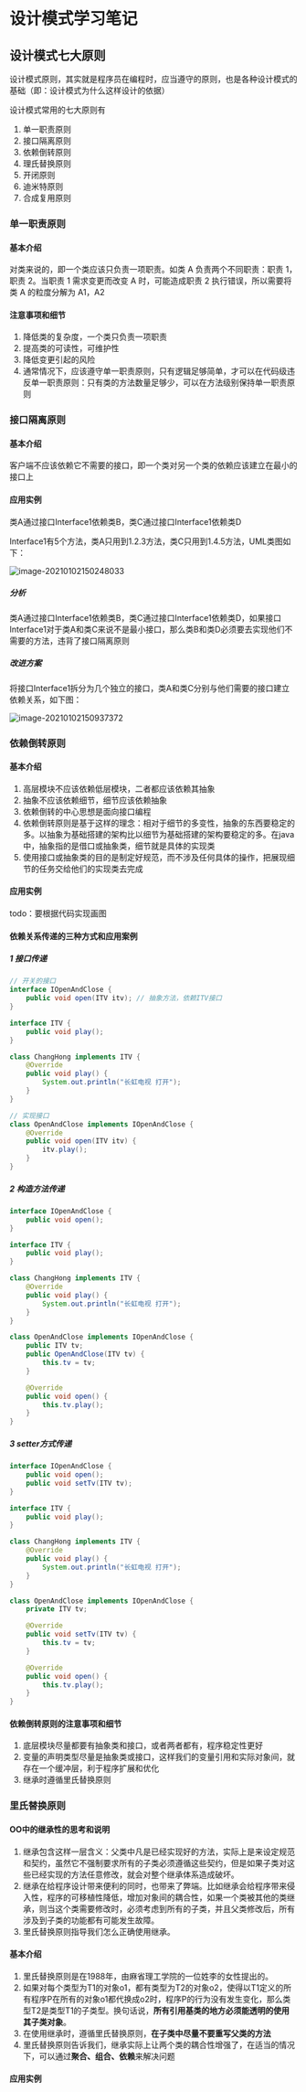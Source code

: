 # 设计模式学习笔记

[代码链接]: https://github.com/yanyuzuixin/DesignPattern

## 设计模式七大原则

设计模式原则，其实就是程序员在编程时，应当遵守的原则，也是各种设计模式的基础（即：设计模式为什么这样设计的依据）

设计模式常用的七大原则有

1. 单一职责原则
2. 接口隔离原则
3. 依赖倒转原则
4. 理氏替换原则
5. 开闭原则
6. 迪米特原则
7. 合成复用原则

### 单一职责原则

#### 基本介绍

对类来说的，即一个类应该只负责一项职责。如类 A 负责两个不同职责：职责 1，职责 2。当职责 1 需求变更而改变 A 时，可能造成职责 2 执行错误，所以需要将类 A 的粒度分解为 A1，A2

#### 注意事项和细节

1. 降低类的复杂度，一个类只负责一项职责
2. 提高类的可读性，可维护性
3. 降低变更引起的风险
4. 通常情况下，应该遵守单一职责原则，只有逻辑足够简单，才可以在代码级违反单一职责原则：只有类的方法数量足够少，可以在方法级别保持单一职责原则

### 接口隔离原则

#### 基本介绍

客户端不应该依赖它不需要的接口，即一个类对另一个类的依赖应该建立在最小的接口上

#### 应用实例

类A通过接口Interface1依赖类B，类C通过接口Interface1依赖类D

Interface1有5个方法，类A只用到1.2.3方法，类C只用到1.4.5方法，UML类图如下：

![image-20210102150248033](./assets/image-20210102150248033.png)

##### 分析

类A通过接口Interface1依赖类B，类C通过接口Interface1依赖类D，如果接口Interface1对于类A和类C来说不是最小接口，那么类B和类D必须要去实现他们不需要的方法，违背了接口隔离原则

##### 改进方案

将接口Interface1拆分为几个独立的接口，类A和类C分别与他们需要的接口建立依赖关系，如下图：

![image-20210102150937372](./assets/image-20210102150937372.png)

### 依赖倒转原则

#### 基本介绍

1. 高层模块不应该依赖低层模块，二者都应该依赖其抽象
2. 抽象不应该依赖细节，细节应该依赖抽象
3. 依赖倒转的中心思想是面向接口编程
4. 依赖倒转原则是基于这样的理念：相对于细节的多变性，抽象的东西要稳定的多。以抽象为基础搭建的架构比以细节为基础搭建的架构要稳定的多。在java中，抽象指的是借口或抽象类，细节就是具体的实现类
5. 使用接口或抽象类的目的是制定好规范，而不涉及任何具体的操作，把展现细节的任务交给他们的实现类去完成

#### 应用实例

todo：要根据代码实现画图

#### 依赖关系传递的三种方式和应用案例

##### 1 接口传递

```java
// 开关的接口
interface IOpenAndClose {
    public void open(ITV itv); // 抽象方法，依赖ITV接口
}

interface ITV {
    public void play();
}

class ChangHong implements ITV {
    @Override
    public void play() {
        System.out.println("长虹电视 打开");
    }
}

// 实现接口
class OpenAndClose implements IOpenAndClose {
    @Override
    public void open(ITV itv) {
        itv.play();
    }
}
```

##### 2 构造方法传递

```java
interface IOpenAndClose {
    public void open();
}

interface ITV {
    public void play();
}

class ChangHong implements ITV {
    @Override
    public void play() {
        System.out.println("长虹电视 打开");
    }
}

class OpenAndClose implements IOpenAndClose {
    public ITV tv;
    public OpenAndClose(ITV tv) {
        this.tv = tv;
    }

    @Override
    public void open() {
        this.tv.play();
    }
}
```

##### 3 setter方式传递

```java
interface IOpenAndClose {
    public void open();
    public void setTv(ITV tv);
}

interface ITV {
    public void play();
}

class ChangHong implements ITV {
    @Override
    public void play() {
        System.out.println("长虹电视 打开");
    }
}

class OpenAndClose implements IOpenAndClose {
    private ITV tv;

    @Override
    public void setTv(ITV tv) {
        this.tv = tv;
    }

    @Override
    public void open() {
        this.tv.play();
    }
}
```

#### 依赖倒转原则的注意事项和细节

1. 底层模块尽量都要有抽象类和接口，或者两者都有，程序稳定性更好
2. 变量的声明类型尽量是抽象类或接口，这样我们的变量引用和实际对象间，就存在一个缓冲层，利于程序扩展和优化
3. 继承时遵循里氏替换原则

### 里氏替换原则

#### OO中的继承性的思考和说明

1. 继承包含这样一层含义：父类中凡是已经实现好的方法，实际上是来设定规范和契约，虽然它不强制要求所有的子类必须遵循这些契约，但是如果子类对这些已经实现的方法任意修改，就会对整个继承体系造成破坏。
2. 继承在给程序设计带来便利的同时，也带来了弊端。比如继承会给程序带来侵入性，程序的可移植性降低，增加对象间的耦合性，如果一个类被其他的类继承，则当这个类需要修改时，必须考虑到所有的子类，并且父类修改后，所有涉及到子类的功能都有可能发生故障。
3. 里氏替换原则指导我们怎么正确使用继承。

#### 基本介绍

1. 里氏替换原则是在1988年，由麻省理工学院的一位姓李的女性提出的。
2. 如果对每个类型为T1的对象o1，都有类型为T2的对象o2，使得以T1定义的所有程序P在所有的对象o1都代换成o2时，程序P的行为没有发生变化，那么类型T2是类型T1的子类型。换句话说，**所有引用基类的地方必须能透明的使用其子类对象**。
3. 在使用继承时，遵循里氏替换原则，**在子类中尽量不要重写父类的方法**
4. 里氏替换原则告诉我们，继承实际上让两个类的耦合性增强了，在适当的情况下，可以通过**聚合、组合、依赖**来解决问题

#### 应用实例

